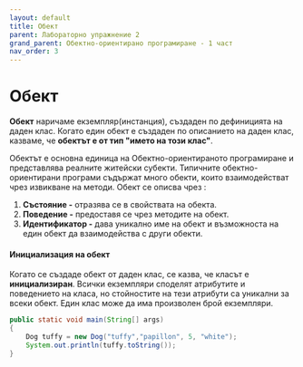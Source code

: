 ```yaml
---
layout: default
title: Обект
parent: Лабораторно упражнение 2
grand_parent: Обектно-ориентирано програмиране - 1 част
nav_order: 3
---
```

# Обект

**Обект** наричаме екземпляр(инстанция), създаден по дефиницията на даден клас. Когато един обект е създаден по описанието на даден клас, казваме, че **обектът е от тип "името на този клас"**.

Обектът е основна единица на Обектно-ориентираното програмиране и представлява реалните житейски субекти. Типичните обектно-ориентирани програми съдържат много обекти, които взаимодействат чрез извикване на методи. Обект се описва чрез :

1. **Състояние -** отразява се в свойствата на обекта.
2. **Поведение -** предоставя се чрез методите на обект.
3. **Идентификатор -** дава уникално име на обект и възможноста на един обект да взаимодейства с други обекти.

#### Инициализация на обект

Когато се създаде обект от даден клас, се казва, че класът е **инициализиран**. Всички екземпляри споделят атрибутите и поведението на класа, но стойностите на тези атрибути са уникални за всеки обект. Един клас може да има произволен брой екземпляри.

```java
public static void main(String[] args)
{
    Dog tuffy = new Dog("tuffy","papillon", 5, "white");
    System.out.println(tuffy.toString());
}
```
